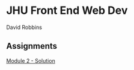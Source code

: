 # JHU Front End Web Dev

David Robbins

## Assignments

[Module 2 - Solution](https://drobbins-jhu.github.io/front-end-web-jhu/module2-solution/)

